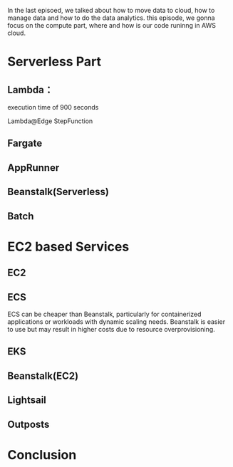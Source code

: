 In the last episoed, we talked about how to move data to cloud, how to manage data and how to do the data analytics.
this episode, we gonna focus on the compute part, where and how is our code runinng in AWS cloud.

# Serverless Part

## Lambda：

execution time of 900 seconds

Lambda@Edge StepFunction

## Fargate

## AppRunner

## Beanstalk(Serverless)

## Batch

# EC2 based Services

## EC2

## ECS

ECS can be cheaper than Beanstalk, particularly for containerized applications or workloads with dynamic scaling needs.
Beanstalk is easier to use but may result in higher costs due to resource overprovisioning.

## EKS

## Beanstalk(EC2)

## Lightsail

## Outposts

# Conclusion

